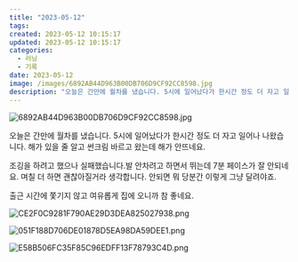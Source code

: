 ```yaml
---
title: "2023-05-12"
tags:
created: 2023-05-12 10:15:17
updated: 2023-05-12 10:15:17
categories:
  - 러닝
  - 기록
date: 2023-05-12
image: /images/6892AB44D963B00DB706D9CF92CC8598.jpg
description: "오늘은 간만에 월차를 냈습니다. 5시에 일어났다가 한시간 정도 더 자고 일어나 나왔습니다. 해가 있을 줄 알고 썬크림 바르고 왔는데 해가 안뜨네요. 조깅을 하려고 했으나 실패했습니다.발 안차려고 하면서 뛰는데 7분 페이스가 잘 안되네요. 며칠 더 하면 괜찮아질거라 생각합니다. 안되면 뭐"
---
```


![6892AB44D963B00DB706D9CF92CC8598.jpg](/images/6892AB44D963B00DB706D9CF92CC8598.jpg)
 
 

오늘은 간만에 월차를 냈습니다. 5시에 일어났다가 한시간 정도 더 자고 일어나 나왔습니다. 해가 있을 줄 알고 썬크림 바르고 왔는데 해가 안뜨네요.

조깅을 하려고 했으나 실패했습니다.발 안차려고 하면서 뛰는데 7분 페이스가 잘 안되네요. 며칠 더 하면 괜찮아질거라 생각합니다. 안되면 뭐 당분간 이렇게 그냥 달려야죠.

출근 시간에 쫓기지 않고 여유롭게 집에 오니까 참 좋네요.

 
 ![CE2F0C9281F790AE29D3DEA825027938.png](/images/CE2F0C9281F790AE29D3DEA825027938.png)
 
 

 
 ![051F188D706DE01878D5EA98DA59DEE1.png](/images/051F188D706DE01878D5EA98DA59DEE1.png)
 
 

 
 ![E58B506FC35F85C96EDFF13F78793C4D.png](/images/E58B506FC35F85C96EDFF13F78793C4D.png)
